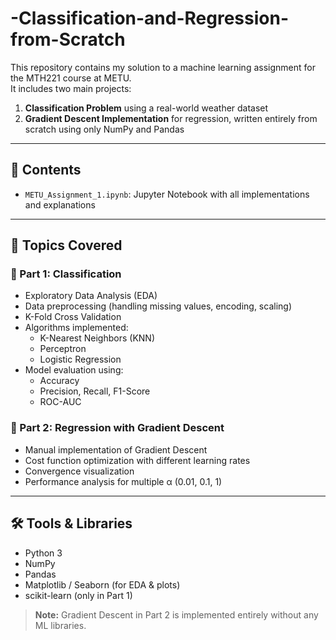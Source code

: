 # -Classification-and-Regression-from-Scratch
This repository contains my solution to a machine learning assignment for the MTH221 course at METU.  
It includes two main projects:

1. **Classification Problem** using a real-world weather dataset
2. **Gradient Descent Implementation** for regression, written entirely from scratch using only NumPy and Pandas

---

## 📂 Contents

- `METU_Assignment_1.ipynb`: Jupyter Notebook with all implementations and explanations

---

## 🧠 Topics Covered

### 🔹 Part 1: Classification

- Exploratory Data Analysis (EDA)
- Data preprocessing (handling missing values, encoding, scaling)
- K-Fold Cross Validation
- Algorithms implemented:
  - K-Nearest Neighbors (KNN)
  - Perceptron
  - Logistic Regression
- Model evaluation using:
  - Accuracy
  - Precision, Recall, F1-Score
  - ROC-AUC

### 🔹 Part 2: Regression with Gradient Descent

- Manual implementation of Gradient Descent
- Cost function optimization with different learning rates
- Convergence visualization
- Performance analysis for multiple α (0.01, 0.1, 1)

---

## 🛠️ Tools & Libraries

- Python 3
- NumPy
- Pandas
- Matplotlib / Seaborn (for EDA & plots)
- scikit-learn (only in Part 1)

> **Note:** Gradient Descent in Part 2 is implemented entirely without any ML libraries.
